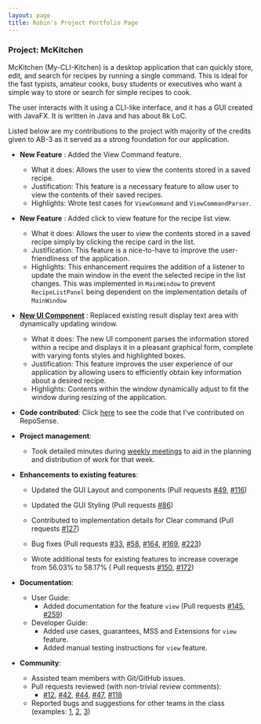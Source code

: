 ```yaml
---
layout: page
title: Robin's Project Portfolio Page
---
```


### Project: McKitchen

McKitchen (My-CLI-Kitchen) is a desktop application that can quickly store, edit, and search for recipes by running a single command. This is ideal for the fast typists, amateur cooks, busy students or executives who want a simple way to store or search for simple recipes to cook.

The user interacts with it using a CLI-like interface, and it has a GUI created with JavaFX. It is written in Java and has about 8k LoC.

Listed below are my contributions to the project with majority of the credits given to AB-3 as it served as a strong foundation for our application.

* **New Feature** : Added the View Command feature.
  * What it does: Allows the user to view the contents stored in a saved recipe.
  * Justification: This feature is a necessary feature to allow user to view the contents of their saved recipes.
  * Highlights: Wrote test cases for `ViewCommand` and `ViewCommandParser`.

* **New Feature** : Added click to view feature for the recipe list view.
  * What it does: Allows the user to view the contents stored in a saved recipe simply by 
    clicking the recipe card in the list.
  * Justification: This feature is a nice-to-have to improve the user-friendliness of the application.
  * Highlights: This enhancement requires the addition of a listener to update the main window in the event the selected recipe in the list changes.
    This was implemented in `MainWindow` to prevent `RecipeListPanel` being dependent on the implementation details of `MainWindow`

* [**New UI Component**](https://github.com/AY2122S2-CS2103T-T17-2/tp/pull/116) : Replaced existing result display text area with dynamically updating window. 
  * What it does: The new UI component parses the information stored within a recipe and displays it in a pleasant graphical form, 
    complete with varying fonts styles and highlighted boxes.  
  * Justification: This feature improves the user experience of our application by allowing users to efficiently obtain key information about a desired recipe.
  * Highlights: Contents within the window dynamically adjust to fit the window during resizing of the application. 
   
* **Code contributed**: Click [here](https://nus-cs2103-ay2122s2.github.io/tp-dashboard/?search=oddcorner&sort=groupTitle&sortWithin=title&timeframe=commit&mergegroup=&groupSelect=groupByRepos&breakdown=true&checkedFileTypes=docs~functional-code~test-code~other&since=2022-02-18&tabOpen=true&tabAuthor=Oddcorner&tabRepo=AY2122S2-CS2103T-T17-2%2Ftp%5Bmaster%5D&authorshipIsMergeGroup=false&authorshipFileTypes=docs~functional-code~test-code&authorshipIsBinaryFileTypeChecked=false&tabType=authorship)
  to see the code that I've contributed on RepoSense.

* **Project management**:
  * Took detailed minutes during [weekly meetings](https://docs.google.com/document/d/1NpyQ7--KhO6W1OKzQWIu728AawXXmeFbyTlrjPOvS4c/edit?usp=sharing) to aid in the planning and distribution of work for that week.

* **Enhancements to existing features**:
  * Updated the GUI Layout and components (Pull requests [\#49](https://github.com/AY2122S2-CS2103T-T17-2/tp/pull/49),
    [\#116](https://github.com/AY2122S2-CS2103T-T17-2/tp/pull/116))
  * Updated the GUI Styling (Pull requests [\#86](https://github.com/AY2122S2-CS2103T-T17-2/tp/pull/86))
  
  * Contributed to implementation details for Clear command 
  (Pull requests [\#127](https://github.com/AY2122S2-CS2103T-T17-2/tp/pull/127))
  * Bug fixes (Pull requests [\#33](https://github.com/AY2122S2-CS2103T-T17-2/tp/pull/33), 
    [\#58](https://github.com/AY2122S2-CS2103T-T17-2/tp/pull/58), 
    [\#164](https://github.com/AY2122S2-CS2103T-T17-2/tp/pull/164), 
    [\#169](https://github.com/AY2122S2-CS2103T-T17-2/tp/pull/169), 
    [\#223](https://github.com/AY2122S2-CS2103T-T17-2/tp/pull/223))
  
  * Wrote additional tests for existing features to increase coverage from 56.03% to 58.17% (
    Pull requests [\#150](https://github.com/AY2122S2-CS2103T-T17-2/tp/pull/150), 
    [\#172](https://github.com/AY2122S2-CS2103T-T17-2/tp/pull/172))

* **Documentation**:
  * User Guide:
    * Added documentation for the feature `view` (Pull requests [\#145](https://github.com/AY2122S2-CS2103T-T17-2/tp/pull/145), 
    [\#259](https://github.com/AY2122S2-CS2103T-T17-2/tp/pull/259))
  * Developer Guide:
    * Added use cases, guarantees, MSS and Extensions for `view` feature.
    * Added manual testing instructions for `view` feature.

* **Community**:
  * Assisted team members with Git/GitHub issues.
  * Pull requests reviewed (with non-trivial review comments): 
    * [\#12](https://github.com/AY2122S2-CS2103T-T17-2/tp/pull/12#discussion_r810650288),
    [\#42](https://github.com/AY2122S2-CS2103T-T17-2/tp/pull/42#discussion_r813826563),
    [\#44](https://github.com/AY2122S2-CS2103T-T17-2/tp/pull/44#discussion_r814684465),
    [\#47](https://github.com/AY2122S2-CS2103T-T17-2/tp/pull/47#discussion_r816941190),
    [\#118](https://github.com/AY2122S2-CS2103T-T17-2/tp/pull/118#discussion_r831903024)
  * Reported bugs and suggestions for other teams in the class (examples: 
  [1](https://github.com/AY2122S2-CS2103T-T17-3/tp/issues/186#issuecomment-1093080386), 
  [2](https://github.com/AY2122S2-CS2103T-T17-3/tp/issues/186#issuecomment-1093073086), 
  [3](https://github.com/AY2122S2-CS2103T-T17-3/tp/issues/186#issuecomment-1093070307))

